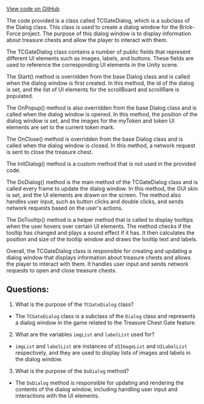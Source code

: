 [View code on GitHub](https://github.com/TieHaxJan/Brick-Force/Assembly-CSharp\TCGateDialog.cs)

The code provided is a class called TCGateDialog, which is a subclass of the Dialog class. This class is used to create a dialog window for the Brick-Force project. The purpose of this dialog window is to display information about treasure chests and allow the player to interact with them.

The TCGateDialog class contains a number of public fields that represent different UI elements such as images, labels, and buttons. These fields are used to reference the corresponding UI elements in the Unity scene.

The Start() method is overridden from the base Dialog class and is called when the dialog window is first created. In this method, the id of the dialog is set, and the list of UI elements for the scrollBoard and scrollRare is populated.

The OnPopup() method is also overridden from the base Dialog class and is called when the dialog window is opened. In this method, the position of the dialog window is set, and the images for the myToken and token UI elements are set to the current token mark.

The OnClose() method is overridden from the base Dialog class and is called when the dialog window is closed. In this method, a network request is sent to close the treasure chest.

The InitDialog() method is a custom method that is not used in the provided code.

The DoDialog() method is the main method of the TCGateDialog class and is called every frame to update the dialog window. In this method, the GUI skin is set, and the UI elements are drawn on the screen. The method also handles user input, such as button clicks and double clicks, and sends network requests based on the user's actions.

The DoTooltip() method is a helper method that is called to display tooltips when the user hovers over certain UI elements. The method checks if the tooltip has changed and plays a sound effect if it has. It then calculates the position and size of the tooltip window and draws the tooltip text and labels.

Overall, the TCGateDialog class is responsible for creating and updating a dialog window that displays information about treasure chests and allows the player to interact with them. It handles user input and sends network requests to open and close treasure chests.
## Questions: 
 1. What is the purpose of the `TCGateDialog` class?
- The `TCGateDialog` class is a subclass of the `Dialog` class and represents a dialog window in the game related to the Treasure Chest Gate feature.

2. What are the variables `imgList` and `labelList` used for?
- `imgList` and `labelList` are instances of `UIImageList` and `UILabelList` respectively, and they are used to display lists of images and labels in the dialog window.

3. What is the purpose of the `DoDialog` method?
- The `DoDialog` method is responsible for updating and rendering the contents of the dialog window, including handling user input and interactions with the UI elements.